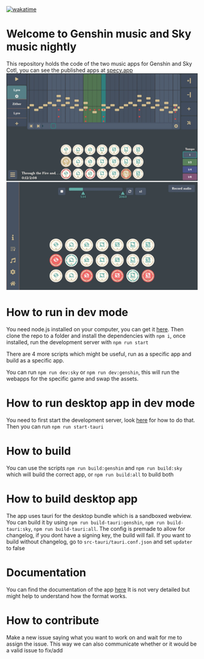 [![wakatime](https://wakatime.com/badge/user/f0147aa6-69b8-4142-806c-050d6fee026e/project/68da356a-cd0b-40cb-996c-0799e406179f.svg)](https://wakatime.com/badge/user/f0147aa6-69b8-4142-806c-050d6fee026e/project/68da356a-cd0b-40cb-996c-0799e406179f)
# Welcome to Genshin music and Sky music nightly

This repository holds the code of the two music apps for Genshin and Sky Cotl, you can see the published apps at [specy.app](https://specy.app)
![Composer](docs/assets/composer.webp)
![Player](docs/assets/player.webp)

# How to run in dev mode
You need node.js installed on your computer, you can get it [here](https://nodejs.org/en/).
Then clone the repo to a folder and install the dependencies with `npm i`, once installed, run the development server with `npm run start`

There are 4 more scripts which might be useful, run as a specific app and build as a specific app.

You can run `npm run dev:sky` or `npm run dev:genshin`, this will run the webapps for the specific game and swap the assets. 

# How to run desktop app in dev mode
You need to first start the development server, look [here](#how-to-run-in-dev-mode) for how to do that.
Then you can run `npm run start-tauri`
# How to build

You can use the scripts `npm run build:genshin` and `npm run build:sky` which will build the correct app, or `npm run build:all` to build both

# How to build desktop app

The app uses tauri for the desktop bundle which is a sandboxed webview. You can build it by using `npm run build-tauri:genshin`, `npm run build-tauri:sky`, `npm run build-tauri:all`. The config is premade to allow for changelog, if you dont have a signing key, the build will fail. If you want to build without changelog, go to `src-tauri/tauri.conf.json` and set `updater` to false


# Documentation
You can find the documentation of the app [here](https://github.com/Specy/genshin-music/wiki)
It is not very detailed but might help to understand how the format works.

# How to contribute
Make a new issue saying what you want to work on and wait for me to assign the issue. This way we can also communicate whether or it would be a valid issue to fix/add
